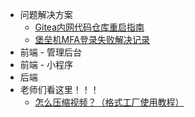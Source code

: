 <!-- _sidebar.md -->

* 问题解决方案
  * [Gitea内网代码仓库重启指南](/docs_md/Gitea内网代码仓库重启指南.md) <!--注意这里是相对路径-->
  * [堡垒机MFA登录失败解决记录](/docs_md/jumpserver堡垒机mfa登录失败/umpServer堡垒机MFA登录失败的解决记录.md)
* 前端 - 管理后台
* 前端 - 小程序
* 后端
* 老师们看这里！！！
  * [怎么压缩视频？（格式工厂使用教程）](/docs_md/怎么压缩视频？（格式工厂使用教程）/怎么压缩视频？（格式工厂使用教程）.md)